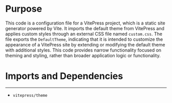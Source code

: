 # Purpose
This code is a configuration file for a VitePress project, which is a static site generator powered by Vite. It imports the default theme from VitePress and applies custom styles through an external CSS file named `custom.css`. The file exports the `DefaultTheme`, indicating that it is intended to customize the appearance of a VitePress site by extending or modifying the default theme with additional styles. This code provides narrow functionality focused on theming and styling, rather than broader application logic or functionality.
# Imports and Dependencies

---
- `vitepress/theme`


